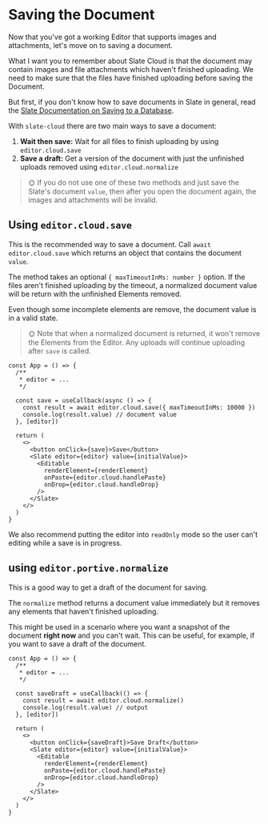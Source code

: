 # Saving the Document

Now that you've got a working Editor that supports images and attachments, let's move on to saving a document.

What I want you to remember about Slate Cloud is that the document may contain images and file attachments which haven't finished uploading. We need to make sure that the files have finished uploading before saving the Document.

But first, if you don't know how to save documents in Slate in general, read the [Slate Documentation on Saving to a Database](https://docs.slatejs.org/walkthroughs/06-saving-to-a-database).

With `slate-cloud` there are two main ways to save a document:

1. **Wait then save:** Wait for all files to finish uploading by using `editor.cloud.save`
2. **Save a draft:** Get a version of the document with just the unfinished uploads removed using `editor.cloud.normalize`

> 🌞 If you do not use one of these two methods and just save the Slate's document `value`, then after you open the document again, the images and attachments will be invalid.

## Using `editor.cloud.save`

This is the recommended way to save a document. Call `await editor.cloud.save` which returns an object that contains the document `value`.

The method takes an optional `{ maxTimeoutInMs: number }` option. If the files aren't finished uploading by the timeout, a normalized document value will be return with the unfinished Elements removed.

Even though some incomplete elements are remove, the document value is in a valid state.

> 🌞 Note that when a normalized document is returned, it won't remove the Elements from the Editor. Any uploads will continue uploading after `save` is called.

```tsx
const App = () => {
  /**
   * editor = ...
   */

  const save = useCallback(async () => {
    const result = await editor.cloud.save({ maxTimeoutInMs: 10000 })
    console.log(result.value) // document value
  }, [editor])

  return (
    <>
      <button onClick={save}>Save</button>
      <Slate editor={editor} value={initialValue}>
        <Editable
          renderElement={renderElement}
          onPaste={editor.cloud.handlePaste}
          onDrop={editor.cloud.handleDrop}
        />
      </Slate>
    </>
  )
}
```

We also recommend putting the editor into `readOnly` mode so the user can't editing while a save is in progress.

## using `editor.portive.normalize`

This is a good way to get a draft of the document for saving.

The `normalize` method returns a document value immediately but it removes any elements that haven't finished uploading.

This might be used in a scenario where you want a snapshot of the document **right now** and you can't wait. This can be useful, for example, if you want to save a draft of the document.

```tsx
const App = () => {
  /**
   * editor = ...
   */

  const saveDraft = useCallback(() => {
    const result = await editor.cloud.normalize()
    console.log(result.value) // output
  }, [editor])

  return (
    <>
      <button onClick={saveDraft}>Save Draft</button>
      <Slate editor={editor} value={initialValue}>
        <Editable
          renderElement={renderElement}
          onPaste={editor.cloud.handlePaste}
          onDrop={editor.cloud.handleDrop}
        />
      </Slate>
    </>
  )
}
```
